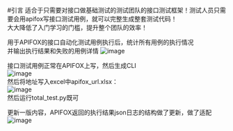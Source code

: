 #引言
适合于只需要对接口做基础测试的测试团队的接口测试框架！测试人员只需要会用apifox写接口测试用例，就可以完整生成整套测试代码！  
大大降低了入门学习的门槛，提升整个团队的效率！  

用于APIFOX的接口自动化测试用例执行后，统计所有用例的执行情况  
并输出执行结果和失败的用例详情
![image](https://github.com/user-attachments/assets/0fbead47-c4d2-40d3-ba8b-9f4fc9404385)  
  
接口测试用例正常在APIFOX上写，然后生成CLI  
![image](https://github.com/user-attachments/assets/2aa61d3e-5354-4f50-98b1-a900ac73b8ab)  
然后将地址写入excel中apifox_url.xlsx：  
![image](https://github.com/user-attachments/assets/a504c2ae-f6f9-469f-8def-2a135819e720)  
然后运行total_test.py既可  

更新一版内容，APIFOX返回的执行结果json日志的结构做了更新，做了适配  
![image](https://github.com/user-attachments/assets/08b154ae-1a07-4a34-b9ba-7de83755f417)  
